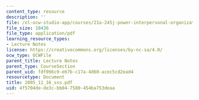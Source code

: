 ```yaml
---
content_type: resource
description: ''
file: /ol-ocw-studio-app/courses/21a-245j-power-interpersonal-organizational-and-global-dimensions-fall-2005/4f5704dede3cbb047580454ba753deaa_2005_11_16_sss.pdf
file_size: 10436
file_type: application/pdf
learning_resource_types:
- Lecture Notes
license: https://creativecommons.org/licenses/by-nc-sa/4.0/
ocw_type: OCWFile
parent_title: Lecture Notes
parent_type: CourseSection
parent_uid: fdf096c9-e67b-c17a-4d60-acec5cd2ead4
resourcetype: Document
title: 2005_11_16_sss.pdf
uid: 4f5704de-de3c-bb04-7580-454ba753deaa
---
```

